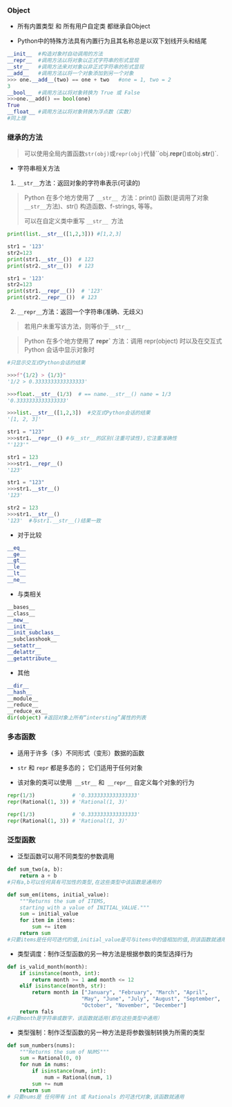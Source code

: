 ### Object

-  所有内置类型 和 所有用户自定类 都继承自Object

- Python中的特殊方法具有内置行为且其名称总是以双下划线开头和结尾

```python
__init__  #构造对象时自动调用的方法
__repr__  #调用方法以将对象以正式字符串的形式显现
__str__   #调用方法来对对象以非正式字符串的形式显现
__add__   #调用方法以将一个对象添加到另一个对象
>>> one.__add__(two) == one + two   #one = 1, two = 2
3
__bool__  #调用方法以将对象转换为 True 或 False
>>>one.__add() == bool(one)
True
__float__ #调用方法以将对象转换为浮点数（实数）
#同上理
```



### 继承的方法

> 可以使用全局内置函数`str(obj)`或`repr(obj)`代替``obj.__repr__()`或`obj.__str__()`.

- 字符串相关方法

1. `__str__`方法：返回对象的字符串表示(可读的)

> Python 在多个地方使用了 `__str__ `方法：print() 函数(是调用了对象`__str__`方法)、str() 构造函数、f-strings, 等等。
>
> 可以在自定义类中重写 `__str__ `方法

```python
print(list.__str__([1,2,3])) #[1,2,3]

str1 = '123'
str2=123
print(str1.__str__())  # 123
print(str2.__str__())  # 123

str1 = '123'
str2=123
print(str1.__repr__())  # '123'
print(str2.__repr__())  # 123
```



2. `__repr__`方法：返回一个字符串(准确、无歧义)

> 若用户未重写该方法，则等价于`__str__`

> Python 在多个地方使用了 __repr`__ 方法：调用 repr(object) 时以及在交互式 Python 会话中显示对象时

```python
#只显示交互式Python会话的结果

>>>f"{1/2} > {1/3}"  
'1/2 > 0.3333333333333333'

>>>float.__str__(1/3)  # == name.__str__() name = 1/3
'0.3333333333333333'

>>>list.__str__([1,2,3])  #交互式Python会话的结果
'[1, 2, 3]'

str1 = "123"
>>>str1.__repr__() #与__str__的区别(注重可读性),它注重准确性
"'123'"  

str1 = 123
>>>str1.__repr__() 
'123' 

str1 = "123"
>>>str1.__str__() 
'123'

str2 = 123
>>>str1.__str__()
'123'  #与str1.__str__()结果一致
```

- 对于比较

```python
__eq__
__ge__
__gt__
__le__
__lt__
__ne__ 
```

- 与类相关

```python
__bases__
__class__
__new__
__init__
__init_subclass__
__subclasshook__
__setattr__
__delattr__
__getattribute__
```

- 其他

````python
__dir__
__hash__
__module__
__reduce__
__reduce_ex__
dir(object) #返回对象上所有“intersting”属性的列表
````



### 多态函数

- 适用于许多（多）不同形式（变形）数据的函数

- `str` 和 `repr` 都是多态的； 它们适用于任何对象
- 该对象的类可以使用` __str__` 和` __repr__` 自定义每个对象的行为

```python
repr(1/3)            # '0.3333333333333333'
repr(Rational(1, 3)) # 'Rational(1, 3)'

repr(1/3)            # '0.3333333333333333'
repr(Rational(1, 3)) # 'Rational(1, 3)'
```



### 泛型函数

- 泛型函数可以用不同类型的参数调用

```python
def sum_two(a, b):
    return a + b
#只有a,b可以任何具有可加性的类型,在这些类型中该函数是通用的
```



```python
def sum_em(items, initial_value):
    """Returns the sum of ITEMS,
    starting with a value of INITIAL_VALUE."""
    sum = initial_value
    for item in items:
        sum += item
    return sum
#只要items是任何可迭代的值,initial_value是可与items中的值相加的值,则该函数就通用
```

- 类型调度：制作泛型函数的另一种方法是根据参数的类型选择行为

```python
def is_valid_month(month):
    if isinstance(month, int):
        return month >= 1 and month <= 12
    elif isinstance(month, str):
        return month in ["January", "February", "March", "April",
                        "May", "June", "July", "August", "September",
                        "October", "November", "December"]
    return fals
#只要month是字符串或数字，该函数就适用(即在这些类型中通用）
```

- 类型强制：制作泛型函数的另一种方法是将参数强制转换为所需的类型

```python
def sum_numbers(nums):
    """Returns the sum of NUMS"""
    sum = Rational(0, 0)
    for num in nums:
        if isinstance(num, int):
            num = Rational(num, 1)
        sum += num
    return sum
# 只要nums是 任何带有 int 或 Rationals 的可迭代对象,该函数就通用    
```

